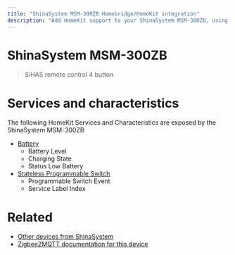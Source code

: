 ```yaml
---
title: "ShinaSystem MSM-300ZB Homebridge/HomeKit integration"
description: "Add HomeKit support to your ShinaSystem MSM-300ZB, using Homebridge, Zigbee2MQTT and homebridge-z2m."
---
```

<!---
This file has been GENERATED using src/docgen/docgen.ts
DO NOT EDIT THIS FILE MANUALLY!
-->
# ShinaSystem MSM-300ZB
> SiHAS remote control 4 button


# Services and characteristics
The following HomeKit Services and Characteristics are exposed by
the ShinaSystem MSM-300ZB

* [Battery](../../battery.md)
  * Battery Level
  * Charging State
  * Status Low Battery
* [Stateless Programmable Switch](../../action.md)
  * Programmable Switch Event
  * Service Label Index


# Related
* [Other devices from ShinaSystem](../index.md#shinasystem)
* [Zigbee2MQTT documentation for this device](https://www.zigbee2mqtt.io/devices/MSM-300ZB.html)